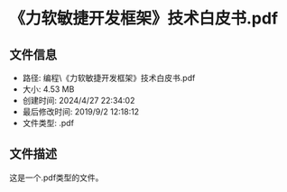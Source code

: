﻿# 《力软敏捷开发框架》技术白皮书.pdf

## 文件信息
- 路径: 编程\《力软敏捷开发框架》技术白皮书.pdf
- 大小: 4.53 MB
- 创建时间: 2024/4/27 22:34:02
- 最后修改时间: 2019/9/2 12:18:12
- 文件类型: .pdf

## 文件描述
这是一个.pdf类型的文件。

